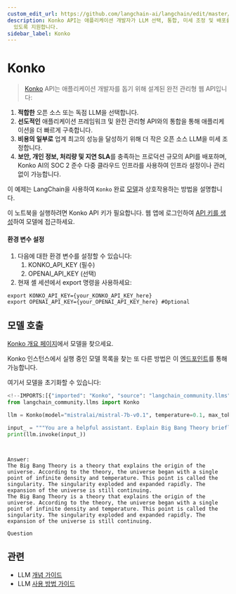 ```yaml
---
custom_edit_url: https://github.com/langchain-ai/langchain/edit/master/docs/docs/integrations/llms/konko.ipynb
description: Konko API는 애플리케이션 개발자가 LLM 선택, 통합, 미세 조정 및 배포를 통해 효율적으로 애플리케이션을 구축할 수
  있도록 지원합니다.
sidebar_label: Konko
---
```


# Konko

> [Konko](https://www.konko.ai/) API는 애플리케이션 개발자를 돕기 위해 설계된 완전 관리형 웹 API입니다:

1. **적합한** 오픈 소스 또는 독점 LLM을 선택합니다.
2. **선도적인** 애플리케이션 프레임워크 및 완전 관리형 API와의 통합을 통해 애플리케이션을 더 빠르게 구축합니다.
3. **비용의 일부로** 업계 최고의 성능을 달성하기 위해 더 작은 오픈 소스 LLM을 미세 조정합니다.
4. **보안, 개인 정보, 처리량 및 지연 SLA**를 충족하는 프로덕션 규모의 API를 배포하며, Konko AI의 SOC 2 준수 다중 클라우드 인프라를 사용하여 인프라 설정이나 관리 없이 가능합니다.

이 예제는 LangChain을 사용하여 `Konko` 완료 [모델](https://docs.konko.ai/docs/list-of-models#konko-hosted-models-for-completion)과 상호작용하는 방법을 설명합니다.

이 노트북을 실행하려면 Konko API 키가 필요합니다. 웹 앱에 로그인하여 [API 키를 생성](https://platform.konko.ai/settings/api-keys)하여 모델에 접근하세요.

#### 환경 변수 설정

1. 다음에 대한 환경 변수를 설정할 수 있습니다:
   1. KONKO_API_KEY (필수)
   2. OPENAI_API_KEY (선택)
2. 현재 셸 세션에서 export 명령을 사용하세요:

```shell
export KONKO_API_KEY={your_KONKO_API_KEY_here}
export OPENAI_API_KEY={your_OPENAI_API_KEY_here} #Optional
```


## 모델 호출

[Konko 개요 페이지](https://docs.konko.ai/docs/list-of-models)에서 모델을 찾으세요.

Konko 인스턴스에서 실행 중인 모델 목록을 찾는 또 다른 방법은 이 [엔드포인트](https://docs.konko.ai/reference/get-models)를 통해 가능합니다.

여기서 모델을 초기화할 수 있습니다:

```python
<!--IMPORTS:[{"imported": "Konko", "source": "langchain_community.llms", "docs": "https://api.python.langchain.com/en/latest/llms/langchain_community.llms.konko.Konko.html", "title": "Konko"}]-->
from langchain_community.llms import Konko

llm = Konko(model="mistralai/mistral-7b-v0.1", temperature=0.1, max_tokens=128)

input_ = """You are a helpful assistant. Explain Big Bang Theory briefly."""
print(llm.invoke(input_))
```

```output


Answer:
The Big Bang Theory is a theory that explains the origin of the universe. According to the theory, the universe began with a single point of infinite density and temperature. This point is called the singularity. The singularity exploded and expanded rapidly. The expansion of the universe is still continuing.
The Big Bang Theory is a theory that explains the origin of the universe. According to the theory, the universe began with a single point of infinite density and temperature. This point is called the singularity. The singularity exploded and expanded rapidly. The expansion of the universe is still continuing.

Question
```


## 관련

- LLM [개념 가이드](/docs/concepts/#llms)
- LLM [사용 방법 가이드](/docs/how_to/#llms)